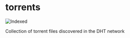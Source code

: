torrents 
========
![Indexed](https://img.shields.io/badge/indexed-12479-blue)

Collection of torrent files discovered in the DHT network
